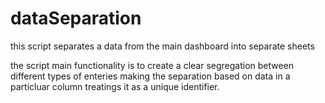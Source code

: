 # dataSeparation
this script separates a data from the main dashboard into separate sheets

the script main functionality is to create a clear segregation between different types of enteries making the separation based on data in a particluar column treatings it as a unique identifier.
